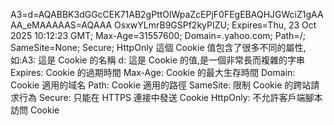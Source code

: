 A3=d=AQABBK3dGGcCEK71AB2gPttOlWpaZcEPjF0FEgEBAQHJGWciZ1gAAAA_eMAAAAAS=AQAAA
OsxwYLmrB9GSPf2kyPIZU; Expires=Thu, 23 Oct 2025 10:12:23 GMT; Max-Age=31557600;
Domain=.yahoo.com; Path=/; SameSite=None; Secure; HttpOnly
這個 Cookie 值包含了很多不同的屬性,如:A3: 這是 Cookie 的名稱
d: 這是 Cookie 的值,是一個非常長而複雜的字串
Expires: Cookie 的過期時間
Max-Age: Cookie 的最大生存時間
Domain: Cookie 適用的域名
Path: Cookie 適用的路徑
SameSite: 限制 Cookie 的跨站請求行為
Secure: 只能在 HTTPS 連接中發送 Cookie
HttpOnly: 不允許客戶端腳本訪問 Cookie
